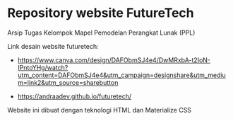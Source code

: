 # Repository website FutureTech
Arsip Tugas Kelompok Mapel Pemodelan Perangkat Lunak (PPL)

Link desain website futuretech:
- https://www.canva.com/design/DAFObmSJ4e4/DwMRxbA-t2IoN-IPntoYHg/watch?utm_content=DAFObmSJ4e4&utm_campaign=designshare&utm_medium=link2&utm_source=sharebutton

- https://andraadev.github.io/futuretech/

Website ini dibuat dengan teknologi HTML dan Materialize CSS
